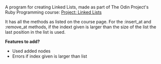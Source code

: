 A program for creating Linked Lists, made as part of The Odin Project's Ruby Programming course: [Project: Linked Lists](https://www.theodinproject.com/courses/ruby-programming/lessons/linked-lists)

It has all the methods as listed on the course page.
For the :insert_at and :remove_at methods, if the indext given is larger than the size of the list the last position in the list is used.

**Features to add?**
* Used added nodes
* Errors if index given is larger than list